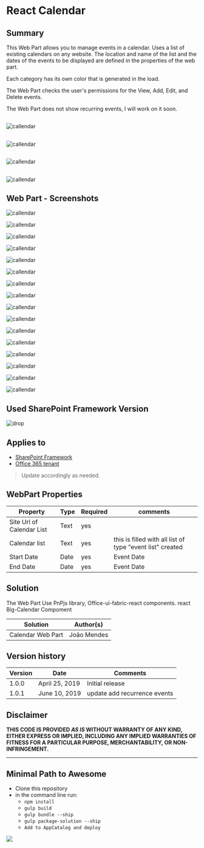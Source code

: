 # React Calendar

## Summary
This Web Part allows you to manage events in a calendar.
Uses a list of existing calendars on any website.
The location and name of the list and the dates of the events to be displayed are defined in the properties of the web part.

Each category has its own color that is generated in the load.

The Web Part checks the user's permissions for the View, Add, Edit, and Delete events.

The Web Part does not show recurring events, I will work on it soon.


##  
![callendar](/assets/animatevideo.gif) 


##  
![callendar](/assets/weekly_moderncalendar.gif) 

##  
![callendar](/assets/modercalendar_monthly.gif) 

##  
![callendar](/assets/moderncalendar_yearly.gif) 

 


##  Web Part  - Screenshots

![callendar](/assets/calendar_teams.jpg)

![callendar](/assets/calendar_teams2.jpg)

![callendar](/assets/screen1.png)


![callendar](/assets/screen1.0.png)


![callendar](/assets/screen1.1.png)


![callendar](/assets/screen1.2.png)


![callendar](/assets/screen1.3.png)


![callendar](/assets/screen1.4.png)


![callendar](/assets/screen2.png)



![callendar](/assets/screen3.png)



![callendar](/assets/screen4.png)



![callendar](/assets/screen5.png)


![callendar](/assets/screen6.png)


![callendar](/assets/screen7.png)


![callendar](/assets/screen8.png)



![callendar](/assets/screen9.png)
##   
 

 



## Used SharePoint Framework Version 
![drop](https://img.shields.io/badge/version-GA-green.svg)

## Applies to

* [SharePoint Framework](https:/dev.office.com/sharepoint)
* [Office 365 tenant](https://dev.office.com/sharepoint/docs/spfx/set-up-your-development-environment)

> Update accordingly as needed.

## WebPart Properties
 
Property |Type|Required| comments
--------------------|----|--------|----------
Site Url of Calendar List | Text| yes|
Calendar list| Text| yes|  this is filled with all list of  type "event list" created
Start Date | Date | yes | Event Date 
End Date| Date| yes | Event Date
 

## Solution
The Web Part Use PnPjs library, Office-ui-fabric-react components. react Big-Calendar Compoment

Solution|Author(s)
--------|---------
Calendar  Web Part|João Mendes

## Version history

Version|Date|Comments
-------|----|--------
1.0.0|April 25, 2019|Initial release
1.0.1|June 10, 2019|update add recurrence events

## Disclaimer
**THIS CODE IS PROVIDED *AS IS* WITHOUT WARRANTY OF ANY KIND, EITHER EXPRESS OR IMPLIED, INCLUDING ANY IMPLIED WARRANTIES OF FITNESS FOR A PARTICULAR PURPOSE, MERCHANTABILITY, OR NON-INFRINGEMENT.**

---

## Minimal Path to Awesome

- Clone this repository
- in the command line run:
  - `npm install`
  - `gulp build`
  - `gulp bundle --ship`
  - `gulp package-solution --ship`
  - `Add to AppCatalog and deploy`




<img src="https://telemetry.sharepointpnp.com/sp-dev-fx-webparts/samples/readme-template" />
